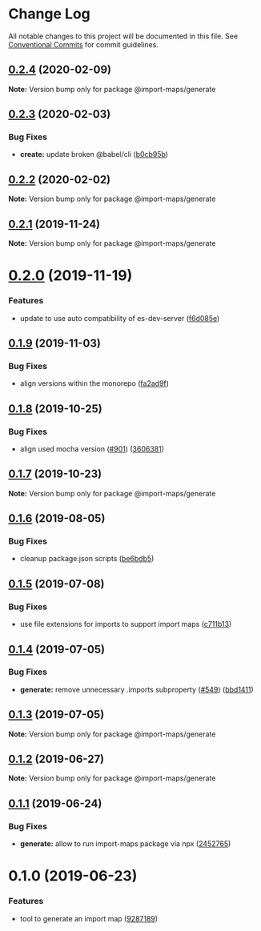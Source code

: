 # Change Log

All notable changes to this project will be documented in this file.
See [Conventional Commits](https://conventionalcommits.org) for commit guidelines.

## [0.2.4](https://github.com/open-wc/open-wc/compare/@import-maps/generate@0.2.3...@import-maps/generate@0.2.4) (2020-02-09)

**Note:** Version bump only for package @import-maps/generate





## [0.2.3](https://github.com/open-wc/open-wc/compare/@import-maps/generate@0.2.2...@import-maps/generate@0.2.3) (2020-02-03)


### Bug Fixes

* **create:** update broken @babel/cli ([b0cb95b](https://github.com/open-wc/open-wc/commit/b0cb95b650e3aae3d04ddf1879b5eec62abe7d00))





## [0.2.2](https://github.com/open-wc/open-wc/compare/@import-maps/generate@0.2.1...@import-maps/generate@0.2.2) (2020-02-02)

**Note:** Version bump only for package @import-maps/generate





## [0.2.1](https://github.com/open-wc/open-wc/compare/@import-maps/generate@0.2.0...@import-maps/generate@0.2.1) (2019-11-24)

**Note:** Version bump only for package @import-maps/generate





# [0.2.0](https://github.com/open-wc/open-wc/compare/@import-maps/generate@0.1.9...@import-maps/generate@0.2.0) (2019-11-19)


### Features

* update to use auto compatibility of es-dev-server ([f6d085e](https://github.com/open-wc/open-wc/commit/f6d085eda5a05391d1a464b9e49222c78194b0d9))





## [0.1.9](https://github.com/open-wc/open-wc/compare/@import-maps/generate@0.1.8...@import-maps/generate@0.1.9) (2019-11-03)


### Bug Fixes

* align versions within the monorepo ([fa2ad9f](https://github.com/open-wc/open-wc/commit/fa2ad9f))





## [0.1.8](https://github.com/open-wc/open-wc/compare/@import-maps/generate@0.1.7...@import-maps/generate@0.1.8) (2019-10-25)


### Bug Fixes

* align used mocha version ([#901](https://github.com/open-wc/open-wc/issues/901)) ([3606381](https://github.com/open-wc/open-wc/commit/3606381))





## [0.1.7](https://github.com/open-wc/open-wc/compare/@import-maps/generate@0.1.6...@import-maps/generate@0.1.7) (2019-10-23)

**Note:** Version bump only for package @import-maps/generate





## [0.1.6](https://github.com/open-wc/open-wc/compare/@import-maps/generate@0.1.5...@import-maps/generate@0.1.6) (2019-08-05)


### Bug Fixes

* cleanup package.json scripts ([be6bdb5](https://github.com/open-wc/open-wc/commit/be6bdb5))





## [0.1.5](https://github.com/open-wc/open-wc/compare/@import-maps/generate@0.1.4...@import-maps/generate@0.1.5) (2019-07-08)


### Bug Fixes

* use file extensions for imports to support import maps ([c711b13](https://github.com/open-wc/open-wc/commit/c711b13))





## [0.1.4](https://github.com/open-wc/open-wc/compare/@import-maps/generate@0.1.3...@import-maps/generate@0.1.4) (2019-07-05)


### Bug Fixes

* **generate:** remove unnecessary .imports subproperty ([#549](https://github.com/open-wc/open-wc/issues/549)) ([bbd1411](https://github.com/open-wc/open-wc/commit/bbd1411))





## [0.1.3](https://github.com/open-wc/open-wc/compare/@import-maps/generate@0.1.2...@import-maps/generate@0.1.3) (2019-07-05)

**Note:** Version bump only for package @import-maps/generate





## [0.1.2](https://github.com/open-wc/open-wc/compare/@import-maps/generate@0.1.1...@import-maps/generate@0.1.2) (2019-06-27)

**Note:** Version bump only for package @import-maps/generate





## [0.1.1](https://github.com/open-wc/open-wc/compare/@import-maps/generate@0.1.0...@import-maps/generate@0.1.1) (2019-06-24)


### Bug Fixes

* **generate:** allow to run import-maps package via npx ([2452765](https://github.com/open-wc/open-wc/commit/2452765))





# 0.1.0 (2019-06-23)


### Features

* tool to generate an import map ([9287189](https://github.com/open-wc/open-wc/commit/9287189))
